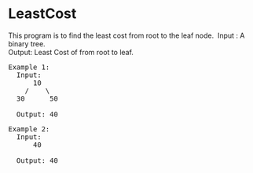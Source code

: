 # LeastCost
This program is to find the least cost from root to the leaf node.&nbsp;
Input : A binary tree.<br>
Output: Least Cost of from root to leaf.&nbsp;
<pre>
Example 1:
  Input:
      10
    /    \
  30      50
  
  Output: 40
</pre>
<pre>
Example 2:
  Input:
      40
  
  Output: 40
</pre>
  
